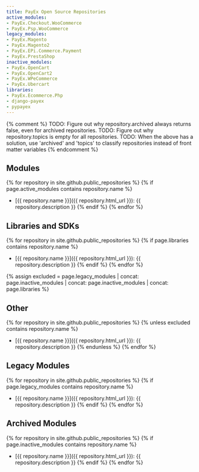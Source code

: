 ```yaml
---
title: PayEx Open Source Repositories
active_modules:
- PayEx.Checkout.WooCommerce
- PayEx.Psp.WooCommerce
legacy_modules:
- PayEx.Magento
- PayEx.Magento2
- PayEx.EPi.Commerce.Payment
- PayEx.PrestaShop
inactive_modules:
- PayEx.OpenCart
- PayEx.OpenCart2
- PayEx.WPeCommerce
- PayEx.Ubercart
libraries:
- PayEx.Ecommerce.Php
- django-payex
- pypayex
---
```


{% comment %}
TODO: Figure out why repository.archived always returns false, even for archived repositories.
TODO: Figure out why repository.topics is empty for all repositories.
TODO: When the above has a solution, use 'archived' and 'topics' to classify repositories instead of front matter variables
{% endcomment %}

## Modules

{% for repository in site.github.public_repositories %}
  {% if page.active_modules contains repository.name %}
  * [{{ repository.name }}]({{ repository.html_url }}): {{ repository.description }}
  {% endif %}
{% endfor %}

## Libraries and SDKs

{% for repository in site.github.public_repositories %}
  {% if page.libraries contains repository.name %}
  * [{{ repository.name }}]({{ repository.html_url }}): {{ repository.description }}
  {% endif %}
{% endfor %}

{% assign excluded = page.legacy_modules | concat: page.inactive_modules | concat: page.inactive_modules | concat: page.libraries %}

## Other 

{% for repository in site.github.public_repositories %}
  {% unless excluded contains repository.name %}
  * [{{ repository.name }}]({{ repository.html_url }}): {{ repository.description }}
  {% endunless %}
{% endfor %}

## Legacy Modules

{% for repository in site.github.public_repositories %}
  {% if page.legacy_modules contains repository.name %}
  * [{{ repository.name }}]({{ repository.html_url }}): {{ repository.description }}
  {% endif %}
{% endfor %}

## Archived Modules

{% for repository in site.github.public_repositories %}
  {% if page.inactive_modules contains repository.name %}
  * [{{ repository.name }}]({{ repository.html_url }}): {{ repository.description }}
  {% endif %}
{% endfor %}
